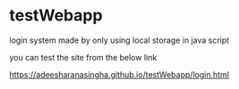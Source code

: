 # testWebapp
login system made by only using local storage in java script

you can test the site from the below link

https://adeesharanasingha.github.io/testWebapp/login.html
